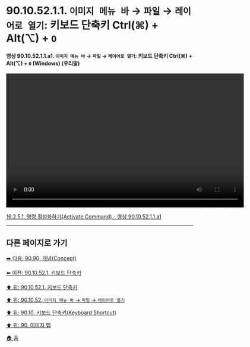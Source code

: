 # 90.10.52.1.1. `이미지 메뉴 바` → `파일` → `레이어로 열기`: 키보드 단축키 Ctrl(⌘) + Alt(⌥) + `O`

<a id="90-10-52-01-01-a1"></a>

#### 영상 90.10.52.1.1.a1. `이미지 메뉴 바` → `파일` → `레이어로 열기`: 키보드 단축키 Ctrl(⌘) + Alt(⌥) + `O` (Windows) (우리말)
<video controls="controls" width="640" height="360" src="https://github.com/user-attachments/assets/20ecc174-bc23-495a-869a-934d944e0068"></video>

[16.2.5.1. 명령 활성화하기(Activate Command) - 영상 90.10.52.1.1.a1](./16-02-05-01-activate_command.md#90-10-52-01-01-a1)

***

## 다른 페이지로 가기

[➡️ 다음: 90.90. 개념(Concept)](./90-90-00-concept.md)

[⬅️ 이전: 90.10.52.1. 키보드 단축키](./90-10-52-01-00-keyboard_shortcut.md)

[⬆️ 위: 90.10.52.1. 키보드 단축키](./90-10-52-01-00-keyboard_shortcut.md)

[⬆️ 위: 90.10.52. `이미지 메뉴 바` → `파일` → `레이어로 열기`](./90-10-52-00-menu_file_open_as_layers.md)

[⬆️ 위: 90.10. 키보드 단축키(Keyboard Shortcut)](./90-10-00-keyboard_shortcut.md)

[⬆️ 위: 90. 이미지 맵](./90-00-image-map.md)

[🏠 홈](./00-home.md)